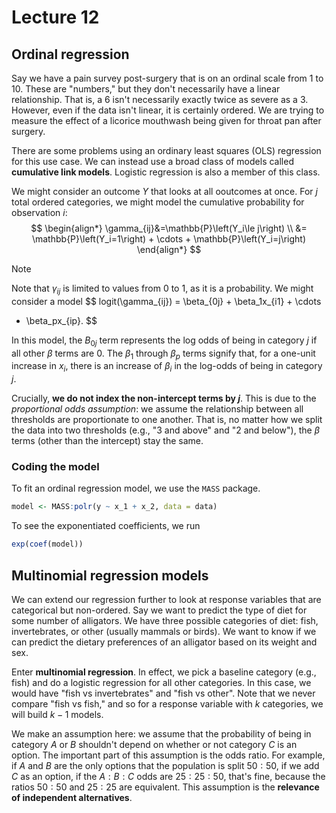 # Lecture 12

## Ordinal regression

Say we have a pain survey post-surgery that is on an ordinal scale from 1 to 10. These are "numbers," but they don't necessarily have a linear relationship. That is, a 6 isn't necessarily exactly twice as severe as a 3. However, even if the data isn't linear, it is certainly ordered. We are trying to measure the effect of a licorice mouthwash being given for throat pan after surgery.

There are some problems using an ordinary least squares (OLS) regression for this use case. We can instead use a broad class of models called **cumulative link models**. Logistic regression is also a member of this class.

We might consider an outcome $Y$ that looks at all ooutcomes at once. For $j$ total ordered categories, we might model the cumulative probability for observation $i$:
$$
\begin{align*}
\gamma_{ij}&=\mathbb{P}\left(Y_i\le j\right) \\
&= \mathbb{P}\left(Y_i=1\right) + \cdots + 
\mathbb{P}\left(Y_i=j\right)
\end{align*}
$$
> [!note]
> Note that $\gamma_{ij}$ is limited to values from 0 to 1, as it is a probability. We might consider a model
> $$
> logit(\gamma_{ij}) = \beta_{0j} + \beta_1x_{i1} + \cdots 
> + \beta_px_{ip}.
> $$

 In this model, the $B_{0j}$ term represents the log odds of being in category $j$ if all other $\beta$ terms are 0. The $\beta_1$ through $\beta_p$ terms signify that, for a one-unit increase in $x_i$, there is an increase of $\beta_i$ in the log-odds of being in category $j$.

Crucially, **we do not index the non-intercept terms by $j$**. This is due to the *proportional odds assumption*: we assume the relationship between all thresholds are proportionate to one another. That is, no matter how we split the data into two thresholds (e.g., "3 and above" and "2 and below"), the $\beta$ terms (other than the intercept) stay the same.

### Coding the model

To fit an ordinal regression model, we use the `MASS` package.

```R
model <- MASS:polr(y ~ x_1 + x_2, data = data)
```

To see the exponentiated coefficients, we run

```R
exp(coef(model))
```

## Multinomial regression models

We can extend our regression further to look at response variables that are categorical but non-ordered. Say we want to predict the type of diet for some number of alligators. We have three possible categories of diet: fish, invertebrates, or other (usually mammals or birds). We want to know if we can predict the dietary preferences of an alligator based on its weight and sex.

Enter **multinomial regression**. In effect, we pick a baseline category (e.g., fish) and do a logistic regression for all other categories. In this case, we would have "fish vs invertebrates" and "fish vs other". Note that we never compare "fish vs fish," and so for a response variable with $k$ categories, we will build $k-1$ models.

We make an assumption here: we assume that the probability of being in category $A$ or $B$ shouldn't depend on whether or not category $C$ is an option. The important part of this assumption is the odds ratio. For example, if $A$ and $B$ are the only options that the population is split $50:50$, if we add $C$ as an option, if the $A:B:C$ odds are $25:25:50$, that's fine, because the ratios $50:50$ and $25:25$ are equivalent. This assumption is the **relevance of independent alternatives**.